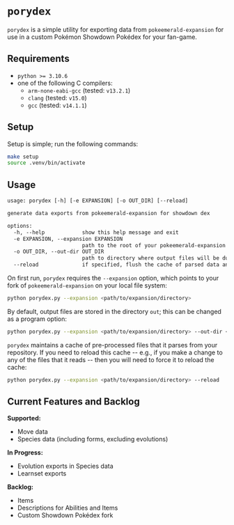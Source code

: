 # `porydex`

`porydex` is a simple utility for exporting data from `pokeemerald-expansion`
for use in a custom Pokémon Showdown Pokédex for your fan-game.

## Requirements

* `python >= 3.10.6`
* one of the following C compilers:
  * `arm-none-eabi-gcc` (tested: `v13.2.1`)
  * `clang` (tested: `v15.0`)
  * `gcc` (tested: `v14.1.1`)

## Setup

Setup is simple; run the following commands:

```bash
make setup
source .venv/bin/activate
```

## Usage

```txt
usage: porydex [-h] [-e EXPANSION] [-o OUT_DIR] [--reload]

generate data exports from pokeemerald-expansion for showdown dex

options:
  -h, --help            show this help message and exit
  -e EXPANSION, --expansion EXPANSION
                        path to the root of your pokeemerald-expansion repository
  -o OUT_DIR, --out-dir OUT_DIR
                        path to directory where output files will be dumped
  --reload              if specified, flush the cache of parsed data and reload from expansion
```

On first run, `porydex` requires the `--expansion` option, which points to your
fork of `pokeemerald-expansion` on your local file system:

```bash
python porydex.py --expansion <path/to/expansion/directory>
```

By default, output files are stored in the directory `out`; this can be changed
as a program option:

```bash
python porydex.py --expansion <path/to/expansion/directory> --out-dir <path/to/output/directory>
```

`porydex` maintains a cache of pre-processed files that it parses from your
repository. If you need to reload this cache -- e.g., if you make a change to
any of the files that it reads -- then you will need to force it to reload the
cache:

```bash
python porydex.py --expansion <path/to/expansion/directory> --reload
```

## Current Features and Backlog

**Supported:**

* Move data
* Species data (including forms, excluding evolutions)

**In Progress:**

* Evolution exports in Species data
* Learnset exports

**Backlog:**

* Items
* Descriptions for Abilities and Items
* Custom Showdown Pokédex fork
